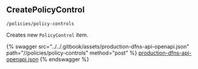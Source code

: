 
## CreatePolicyControl
`/policies/policy-controls`

Creates new `PolicyControl` item. 

{% swagger src="../../.gitbook/assets/production-dfns-api-openapi.json" path="//policies/policy-controls" method="post" %}
[production-dfns-api-openapi.json](../../.gitbook/assets/production-dfns-api-openapi.json)
{% endswagger %}
